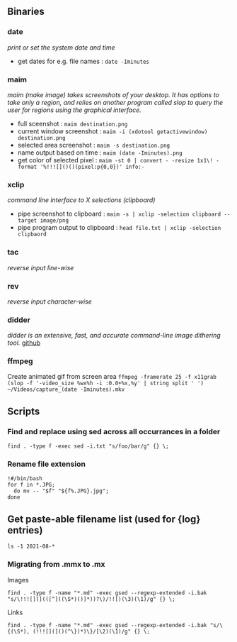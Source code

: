 ## Binaries

### date
_print or set the system date and time_
* get dates for e.g. file names : `date -Iminutes`

### maim 
_maim (make image) takes screenshots of your desktop. It has options to take only a region, and relies on another program called slop to query the user for regions using the graphical interface._

- full sceenshot : `maim destination.png`
- current window screenshot : `maim -i (xdotool getactivewindow) destination.png`
- selected area screenshot : `maim -s destination.png`
- name output based on time : `maim (date -Iminutes).png`
- get color of selected pixel : `maim -st 0 | convert - -resize 1x1\! -format '%!!![]()()(pixel:p{0,0})' info:-`

### xclip
_command line interface to X selections (clipboard)_

- pipe screenshot to clipboard : `maim -s | xclip -selection clipboard --target image/png`
- pipe program output to clipboard : `head file.txt | xclip -selection clipbaord`

### tac
_reverse input line-wise_

### rev
_reverse input character-wise_

### didder
_didder is an extensive, fast, and accurate command-line image dithering tool._
[github](https://github.com/makeworld-the-better-one/didder)

### ffmpeg

Create animated gif from screen area
`ffmpeg -framerate 25 -f x11grab (slop -f '-video_size %wx%h -i :0.0+%x,%y' | string split ' ') ~/Videos/capture_(date -Iminutes).mkv`


## Scripts

### Find and replace using sed across all occurrances in a folder

    find . -type f -exec sed -i.txt "s/foo/bar/g" {} \;

### Rename file extension

    !#/bin/bash
    for f in *.JPG;
      do mv -- "$f" "${f%.JPG}.jpg";
    done

## Get paste-able filename list (used for {log} entries)

    ls -1 2021-08-*

### Migrating from .mmx to .mx
Images

    find . -type f -name "*.md" -exec gsed --regexp-extended -i.bak "s/\!!![](](([^]((\S*)()]*))?\)/!![)(\3)(\1)/g" {} \;

Links

    find . -type f -name "*.md" -exec gsed --regexp-extended -i.bak "s/\{(\S*), (!!![](]()(^\})*)\}/[\2)(\1)/g" {} \;
